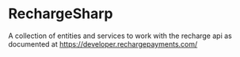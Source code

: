 # RechargeSharp
A collection of entities and services to work with the recharge api as documented at https://developer.rechargepayments.com/
